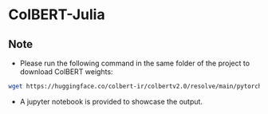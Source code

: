 # ColBERT-Julia

## Note
- Please run the following command in the same folder of the project to download ColBERT weights:
```bash
wget https://huggingface.co/colbert-ir/colbertv2.0/resolve/main/pytorch_model.bin?download=true -O pytorch_model.bin
```
- A jupyter notebook is provided to showcase the output.
